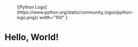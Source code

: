 <figure markdown>
![Python Logo](https://www.python.org/static/community_logos/python-logo.png){ width="100" }
</figure>

# Hello, World!

